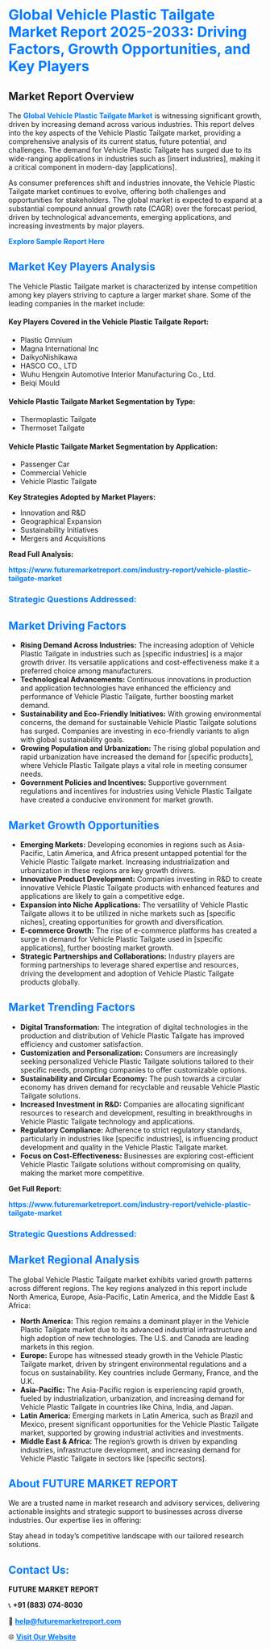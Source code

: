 <h1 style="color: #007BFF;">Global Vehicle Plastic Tailgate Market Report 2025-2033: Driving Factors, Growth Opportunities, and Key Players</h1>

<section id="overview">
<h2>Market Report Overview</h2>
<p>The <a href="https://www.futuremarketreport.com/industry-report/vehicle-plastic-tailgate-market" style="color: #007BFF; text-decoration: none;"><strong>Global Vehicle Plastic Tailgate Market</strong></a> is witnessing significant growth, driven by increasing demand across various industries. This report delves into the key aspects of the Vehicle Plastic Tailgate market, providing a comprehensive analysis of its current status, future potential, and challenges. The demand for Vehicle Plastic Tailgate has surged due to its wide-ranging applications in industries such as [insert industries], making it a critical component in modern-day [applications].</p>
<p>As consumer preferences shift and industries innovate, the Vehicle Plastic Tailgate market continues to evolve, offering both challenges and opportunities for stakeholders. The global market is expected to expand at a substantial compound annual growth rate (CAGR) over the forecast period, driven by technological advancements, emerging applications, and increasing investments by major players.</p>
</section>

<section id="overview">
<p><a href="https://www.futuremarketreport.com/request-sample/reportId=111191" style="color: #007BFF; text-decoration: none;"><strong>Explore Sample Report Here</strong></a></p>
</section>

<section id="key-players">
<h2 style="color: #007BFF;">Market Key Players Analysis</h2>
<p>The Vehicle Plastic Tailgate market is characterized by intense competition among key players striving to capture a larger market share. Some of the leading companies in the market include:</p>
<h4>Key Players Covered in the Vehicle Plastic Tailgate Report:</h4>
<ul><li>Plastic Omnium</li><li>Magna International Inc</li><li>DaikyoNishikawa</li><li>HASCO CO., LTD</li><li>Wuhu Hengxin Automotive Interior Manufacturing Co., Ltd.</li><li>Beiqi Mould</li></ul>
<h4>Vehicle Plastic Tailgate Market Segmentation by Type:</h4>
<ul><li>Thermoplastic Tailgate</li><li>Thermoset Tailgate</li></ul>

<h4>Vehicle Plastic Tailgate Market Segmentation by Application:</h4>
<ul><li>Passenger Car</li><li>Commercial Vehicle</li><li>Vehicle Plastic Tailgate</li></ul>
<p><strong>Key Strategies Adopted by Market Players:</strong></p>
<ul>
<li>Innovation and R&D</li>
<li>Geographical Expansion</li>
<li>Sustainability Initiatives</li>
<li>Mergers and Acquisitions</li>
</ul>
</section>

<section>
<p><strong>Read Full Analysis: </strong></p><a href="https://www.futuremarketreport.com/industry-report/vehicle-plastic-tailgate-market" style="color: #007BFF; text-decoration: none;"><strong>https://www.futuremarketreport.com/industry-report/vehicle-plastic-tailgate-market</strong></a>
<h3 style="color: #007BFF;">Strategic Questions Addressed:</h3>
</section>

<section id="driving-factors">
<h2 style="color: #007BFF;">Market Driving Factors</h2>
<ul>
<li><strong>Rising Demand Across Industries:</strong> The increasing adoption of Vehicle Plastic Tailgate in industries such as [specific industries] is a major growth driver. Its versatile applications and cost-effectiveness make it a preferred choice among manufacturers.</li>
<li><strong>Technological Advancements:</strong> Continuous innovations in production and application technologies have enhanced the efficiency and performance of Vehicle Plastic Tailgate, further boosting market demand.</li>
<li><strong>Sustainability and Eco-Friendly Initiatives:</strong> With growing environmental concerns, the demand for sustainable Vehicle Plastic Tailgate solutions has surged. Companies are investing in eco-friendly variants to align with global sustainability goals.</li>
<li><strong>Growing Population and Urbanization:</strong> The rising global population and rapid urbanization have increased the demand for [specific products], where Vehicle Plastic Tailgate plays a vital role in meeting consumer needs.</li>
<li><strong>Government Policies and Incentives:</strong> Supportive government regulations and incentives for industries using Vehicle Plastic Tailgate have created a conducive environment for market growth.</li>
</ul>
</section>

<section id="growth-opportunities">
<h2 style="color: #007BFF;">Market Growth Opportunities</h2>
<ul>
<li><strong>Emerging Markets:</strong> Developing economies in regions such as Asia-Pacific, Latin America, and Africa present untapped potential for the Vehicle Plastic Tailgate market. Increasing industrialization and urbanization in these regions are key growth drivers.</li>
<li><strong>Innovative Product Development:</strong> Companies investing in R&D to create innovative Vehicle Plastic Tailgate products with enhanced features and applications are likely to gain a competitive edge.</li>
<li><strong>Expansion into Niche Applications:</strong> The versatility of Vehicle Plastic Tailgate allows it to be utilized in niche markets such as [specific niches], creating opportunities for growth and diversification.</li>
<li><strong>E-commerce Growth:</strong> The rise of e-commerce platforms has created a surge in demand for Vehicle Plastic Tailgate used in [specific applications], further boosting market growth.</li>
<li><strong>Strategic Partnerships and Collaborations:</strong> Industry players are forming partnerships to leverage shared expertise and resources, driving the development and adoption of Vehicle Plastic Tailgate products globally.</li>
</ul>
</section>

<section id="trending-factors">
<h2 style="color: #007BFF;">Market Trending Factors</h2>
<ul>
<li><strong>Digital Transformation:</strong> The integration of digital technologies in the production and distribution of Vehicle Plastic Tailgate has improved efficiency and customer satisfaction.</li>
<li><strong>Customization and Personalization:</strong> Consumers are increasingly seeking personalized Vehicle Plastic Tailgate solutions tailored to their specific needs, prompting companies to offer customizable options.</li>
<li><strong>Sustainability and Circular Economy:</strong> The push towards a circular economy has driven demand for recyclable and reusable Vehicle Plastic Tailgate solutions.</li>
<li><strong>Increased Investment in R&D:</strong> Companies are allocating significant resources to research and development, resulting in breakthroughs in Vehicle Plastic Tailgate technology and applications.</li>
<li><strong>Regulatory Compliance:</strong> Adherence to strict regulatory standards, particularly in industries like [specific industries], is influencing product development and quality in the Vehicle Plastic Tailgate market.</li>
<li><strong>Focus on Cost-Effectiveness:</strong> Businesses are exploring cost-efficient Vehicle Plastic Tailgate solutions without compromising on quality, making the market more competitive.</li>
</ul>
</section>

<section>
<p><strong>Get Full Report: </strong></p><a href="https://www.futuremarketreport.com/industry-report/vehicle-plastic-tailgate-market" style="color: #007BFF; text-decoration: none;"><strong>https://www.futuremarketreport.com/industry-report/vehicle-plastic-tailgate-market</strong></a>
<h3 style="color: #007BFF;">Strategic Questions Addressed:</h3>
</section>


<section id="regional-analysis">
<h2 style="color: #007BFF;">Market Regional Analysis</h2>
<p>The global Vehicle Plastic Tailgate market exhibits varied growth patterns across different regions. The key regions analyzed in this report include North America, Europe, Asia-Pacific, Latin America, and the Middle East & Africa:</p>
<ul>
<li><strong>North America:</strong> This region remains a dominant player in the Vehicle Plastic Tailgate market due to its advanced industrial infrastructure and high adoption of new technologies. The U.S. and Canada are leading markets in this region.</li>
<li><strong>Europe:</strong> Europe has witnessed steady growth in the Vehicle Plastic Tailgate market, driven by stringent environmental regulations and a focus on sustainability. Key countries include Germany, France, and the U.K.</li>
<li><strong>Asia-Pacific:</strong> The Asia-Pacific region is experiencing rapid growth, fueled by industrialization, urbanization, and increasing demand for Vehicle Plastic Tailgate in countries like China, India, and Japan.</li>
<li><strong>Latin America:</strong> Emerging markets in Latin America, such as Brazil and Mexico, present significant opportunities for the Vehicle Plastic Tailgate market, supported by growing industrial activities and investments.</li>
<li><strong>Middle East & Africa:</strong> The region’s growth is driven by expanding industries, infrastructure development, and increasing demand for Vehicle Plastic Tailgate in sectors like [specific sectors].</li>
</ul>
</section>

<footer>
<h2 style="color: #007BFF;">About FUTURE MARKET REPORT</h2>
<p>We are a trusted name in market research and advisory services, delivering actionable insights and strategic support to businesses across diverse industries. Our expertise lies in offering:</p>

<p>Stay ahead in today’s competitive landscape with our tailored research solutions.</p>

<h2 style="color: #007BFF;">Contact Us:</h2>
<p><strong>FUTURE MARKET REPORT</strong></p>
<p>📞 <strong>+91 (883) 074-8030</strong></p>
<p>📧 <strong><a href="mailto:help@futuremarketreport.com" style="color: #007BFF;">help@futuremarketreport.com</a></strong></p>
<p>🌐 <strong><a href="https://www.futuremarketreport.com/" style="color: #007BFF;">Visit Our Website</a></strong></p>
</footer>